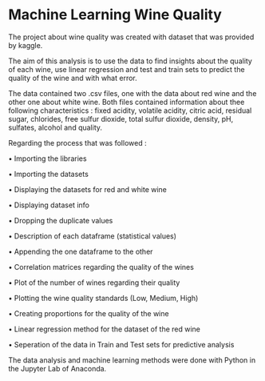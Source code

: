 # Machine Learning Wine Quality

The project about wine quality was created with dataset that was provided by kaggle.

The aim of this analysis is to use the data to find insights about the quality of each wine, use linear regression and test and train sets to predict the quality of the wine and with what error.

The data contained two .csv files, one with the data about red wine and the other one about white wine. Both files contained information about thee following characteristics : fixed acidity, volatile acidity, citric acid, residual sugar, chlorides, free sulfur dioxide, total sulfur dioxide, density, pH, sulfates, alcohol and quality.

Regarding the process that was followed :

• Importing the libraries   

• Importing the datasets  

• Displaying the datasets for red and white wine  

• Displaying dataset info  

• Dropping the duplicate values  

• Description of each dataframe (statistical values)  

• Appending the one dataframe to the other  

• Correlation matrices regarding the quality of the wines  

• Plot of the number of wines regarding their quality  

• Plotting the wine quality standards (Low, Medium, High)  

• Creating proportions for the quality of the wine  

• Linear regression method for the dataset of the red wine  

• Seperation of the data in Train and Test sets for predictive analysis

The data analysis and machine learning methods were done with Python in the Jupyter Lab of Anaconda.
